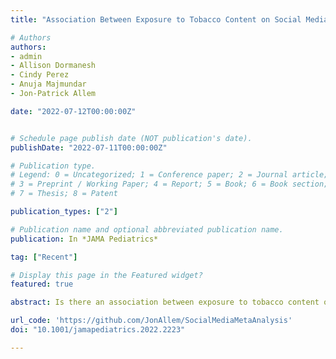 ```yaml
---
title: "Association Between Exposure to Tobacco Content on Social Media and Tobacco Use: A Systematic Review and Meta-Analysis"

# Authors
authors:
- admin
- Allison Dormanesh
- Cindy Perez
- Anuja Majmundar
- Jon-Patrick Allem

date: "2022-07-12T00:00:00Z"


# Schedule page publish date (NOT publication's date).
publishDate: "2022-07-11T00:00:00Z"

# Publication type.
# Legend: 0 = Uncategorized; 1 = Conference paper; 2 = Journal article;
# 3 = Preprint / Working Paper; 4 = Report; 5 = Book; 6 = Book section;
# 7 = Thesis; 8 = Patent

publication_types: ["2"]

# Publication name and optional abbreviated publication name.
publication: In *JAMA Pediatrics*

tag: ["Recent"]

# Display this page in the Featured widget?
featured: true

abstract: Is there an association between exposure to tobacco content on social media and tobacco use? A systematic review and meta-analysis of 29 studies showed that participants who were exposed to tobacco content on social media, compared with those who were not exposed, had greater odds of reporting lifetime tobacco use, past 30-day tobacco use, and susceptibility to use tobacco among never users.Findings suggest that a comprehensive strategy to reduce the amount of tobacco content on social media should be developed by federal regulators; such actions may have downstream effects on adolescent and young adult exposure to protobacco content, and ultimately tobacco use behaviors.

url_code: 'https://github.com/JonAllem/SocialMediaMetaAnalysis'
doi: "10.1001/jamapediatrics.2022.2223"

---
```

